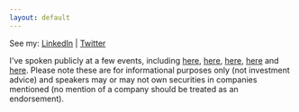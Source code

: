 ```yaml
---
layout: default
---
```

See my:     [LinkedIn](https://www.linkedin.com/in/alexander-izydorczyk-86390759)  \|   [Twitter](https://mobile.twitter.com/aleksizy)


I've spoken publicly at a few events, including [here](https://conferences.oreilly.com/strata/strata-ny-2019/public/schedule/speaker/306343.html), [here](https://www.youtube.com/watch?v=XzsxQnkbh_I&t=1s), [here](https://www.dominodatalab.com/blog/learn-about-the-future-of-investing-from-hedge-fund-leaders-at-rev-2), [here](https://www.youtube.com/watch?v=kgBB_tHGSrU) and [here](https://www.crowdcast.io/e/seeing-the-whole-picture). Please note these are for informational purposes only (not investment advice) and speakers may or may not own securities in companies mentioned (no mention of a company should be treated as an endorsement).
